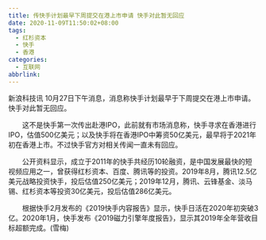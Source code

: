 ```yaml
---
title: 传快手计划最早下周提交在港上市申请 快手对此暂无回应
date: 2020-11-09T11:50:02+08:00
tags:
  - 红杉资本
  - 快手
  - 香港
categories:
  - 互联网
abbrlink:
---
```


新浪科技讯 10月27日下午消息，消息称快手计划最早于下周提交在港上市申请。快手对此暂无回应。

　　这不是快手第一次传出赴港IPO，此前就有市场消息称，快手寻求在香港进行IPO，估值500亿美元；以及快手将在香港IPO中筹资50亿美元，最早将于2021年初在香港上市。不过快手官方对相关传闻一直未有回应。

　　公开资料显示，成立于2011年的快手共经历10轮融资，是中国发展最快的短视频应用之一，曾获得红杉资本、百度、腾讯等的投资。2019年8月，腾讯12.5亿美元战略投资快手，投后估值250亿美元；2019年12月，腾讯、云锋基金、淡马锡、红杉资本等投资30亿美元，投后估值286亿美元。

　　根据快手2月发布的《2019快手内容报告》显示，快手日活在2020年初突破3亿。2020年1月，快手发布《2019磁力引擎年度报告》，显示其2019年全年营收目标超额完成。(雪梅)